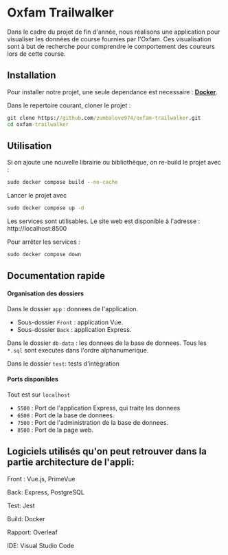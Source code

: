 # Oxfam Trailwalker

Dans le cadre du projet de fin d'année, nous réalisons une application pour visualiser les données de course fournies par l'Oxfam.
Ces visualisation sont à but de recherche pour comprendre le comportement des coureurs lors de cette course.

## Installation

Pour installer notre projet, une seule dependance est necessaire : **[Docker](https://docs.docker.com/desktop/)**.

Dans le repertoire courant, cloner le projet :
```cmd
git clone https://github.com/zumbalove974/oxfam-trailwalker.git
cd oxfam-trailwalker
```

## Utilisation
Si on ajoute une nouvelle librairie ou bibliothèque, on re-build le projet avec :
```cmd
sudo docker compose build --no-cache
```


Lancer le projet avec 
```cmd
sudo docker compose up -d
```

Les services sont utilisables.
Le site web est disponible à l'adresse : http://localhost:8500

Pour arrêter les services : 
```cmd
sudo docker compose down
```

## Documentation rapide

#### Organisation des dossiers

Dans le dossier `app` : donnees de l'application.
- Sous-dossier `Front` : application Vue.
- Sous-dossier `Back` : application Express.

Dans le dossier `db-data` : les donnees de la base de donnees. Tous les `*.sql` sont executes dans l'ordre alphanumerique.

Dans le dossier `test`: tests d'intégration

#### Ports disponibles

Tout est sur `localhost`

- `5500` : Port de l'application Express, qui traite les donnees
- `6500` : Port de la base de donnees.
- `7500` : Port de l'administration de la base de donnees.
- `8500` : Port de la page web.



## Logiciels utilisés qu'on peut retrouver dans la partie architecture de l'appli:

Front : Vue.js, PrimeVue

Back: Express, PostgreSQL

Test: Jest

Build: Docker

Rapport: Overleaf

IDE: Visual Studio Code

